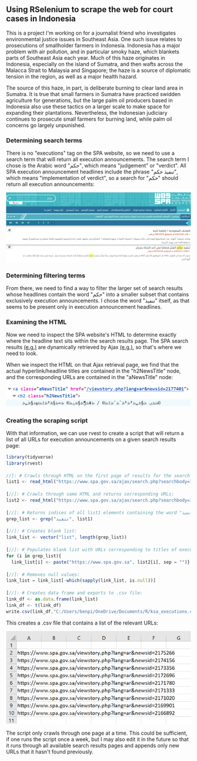 ## Using RSelenium to scrape the web for court cases in Indonesia

This is a project I'm working on for a journalist friend who investigates environmental justice issues in Southeast Asia. One such issue relates to prosecutions of smallholder farmers in Indonesia. Indonesia has a major problem with air pollution, and in particular smoky haze, which blankets parts of Southeast Asia each year. Much of this haze originates in Indonesia, especially on the island of Sumatra, and then wafts across the Malacca Strait to Malaysia and Singapore; the haze is a source of diplomatic tension in the region, as well as a major health hazard.

The source of this haze, in part, is deliberate burning to clear land area in Sumatra. It is true that small farmers in Sumatra have practiced swidden agriculture for generations, but the large palm oil producers based in Indonesia also use these tactics on a larger scale to make space for expanding their plantations. Nevertheless, the Indonesian judiciary continues to prosecute small farmers for burning land, while palm oil concerns go largely unpunished.



### Determining search terms

There is no "executions" tag on the SPA website, so we need to use a search term that will return all execution announcements. The search term I chose is the Arabic word "حكم", which means "judgement" or "verdict". All SPA execution announcement headlines include the phrase "تنفيذ حكم", which means "implementation of verdict", so a search for "حكم" should return all execution announcements:

<img src="images/spa-search-screenshot.png?raw=true"/>


### Determining filtering terms

From there, we need to find a way to filter the larger set of search results whose headlines contain the word "حكم" into a smaller subset that contains exclusively execution announcements. I chose the word "تنفيذ" itself, as that seems to be present only in execution announcement headlines. 


### Examining the HTML

Now we need to inspect the SPA website's HTML to determine exactly where the headline text sits within the search results page. The SPA search results [(e.g.)](https://www.spa.gov.sa/search.php?lang=ar&search=%D8%AD%D9%83%D9%85) are dynamically retrieved by Ajax [(e.g.)](https://www.spa.gov.sa/ajax/search.php?searchbody=1&search=%D8%AD%D9%83%D9%85&cat=0&cabinet=0&royal=0&lang=ar&pg=1&pg=1), so that's where we need to look.

When we inspect the HTML on that Ajax retrieval page, we find that the actual hyperlink/headline titles are contained in the "h2NewsTitle" node, and the corresponding URLs are contained in the "aNewsTitle" node:

<img src="images/ksa-html-screenshot.png?raw=true"/>


### Creating the scraping script

With that information, we can use rvest to create a script that will return a list of all URLs for execution announcements on a given search results page:

```javascript
library(tidyverse)
library(rvest)

//]: # Crawls through HTML on the first page of results for the search term "حكم" and returns all matching titles:
list1 <- read_html("https://www.spa.gov.sa/ajax/search.php?searchbody=1&search=%D8%AD%D9%83%D9%85&cat=0&cabinet=0&royal=0&lang=ar&pg=1&pg=1") %>% html_nodes(".h2NewsTitle") %>% html_text()

[//]: # Crawls through same HTML and returns corresponding URLs:
list2 <- read_html("https://www.spa.gov.sa/ajax/search.php?searchbody=1&search=%D8%AD%D9%83%D9%85&cat=0&cabinet=0&royal=0&lang=ar&pg=1&pg=1") %>% html_nodes(".aNewsTitle") %>% html_attr("href")

[//]: # Returns indices of all list1 elements containing the word "تنفيذ", which appears only in execution announcements:
grep_list <- grep("تنفيذ", list1)

[//]: # Creates blank list:
link_list <- vector("list", length(grep_list))

[//]: # Populates blank list with URLs corresponding to titles of execution announcements in grep_list:
for (i in grep_list){
  link_list[i] <- paste("https://www.spa.gov.sa", list2[i], sep = "")}

[//]: # Removes null values:
link_list = link_list[-which(sapply(link_list, is.null))]

[//]: # Creates data frame and exports to .csv file:
link_df <- as.data.frame(link_list)
link_df <- t(link_df)
write.csv(link_df,"C:/Users/benpi/OneDrive/Documents/R/ksa_executions.csv", row.names = FALSE)
```

This creates a .csv file that contains a list of the relevant URLs:

<img src="images/ksa-links-screenshot.png?raw=true"/>

The script only crawls through one page at a time. This could be sufficient, if one runs the script once a week, but I may also edit it in the future so that it runs through all available search results pages and appends only new URLs that it hasn't found previously.
